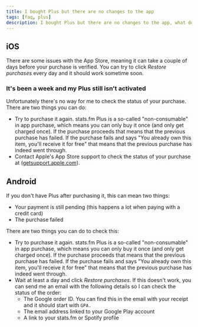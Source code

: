 ```yaml
---
title: I bought Plus but there are no changes to the app
tags: [faq, plus]
description: I bought Plus but there are no changes to the app, what do I need to do?
---
```


## iOS

There are some issues with the App Store, meaning it can take a couple of days before your purchase is verified. You can try to click _Restore purchases_ every day and it should work sometime soon.

### It's been a week and my Plus still isn't activated

Unfortunately there's no way for me to check the status of your purchase. There are two things you can do:

- Try to purchase it again. stats.fm Plus is a so-called "non-consumable" in app purchase, which means you can only buy it once (and only get charged once). If the purchase proceeds that means that the previous purchase has failed. If the purchase fails and says "You already own this item, you'll receive it for free" that means that the previous purchase has indeed went through.
- Contact Apple's App Store support to check the status of your purchase at ([getsupport.apple.com](https://getsupport.apple.com)).

## Android

If you don't have Plus after purchasing it, this can mean two things:

- Your payment is still pending (this happens a lot when paying with a credit card)
- The purchase failed

There are two things you can do to check this:

- Try to purchase it again. stats.fm Plus is a so-called "non-consumable" in app purchase, which means you can only buy it once (and only get charged once). If the purchase proceeds that means that the previous purchase has failed. If the purchase fails and says "You already own this item, you'll receive it for free" that means that the previous purchase has indeed went through.
- Wait at least a day and click _Restore purchases_. If this doesn't work, you can send me an email with the following details so I can check the status of the order:
  - The Google order ID. You can find this in the email with your receipt and it should start with `GPA.`
  - The email address linked to your Google Play account
  - A link to your stats.fm or Spotify profile

